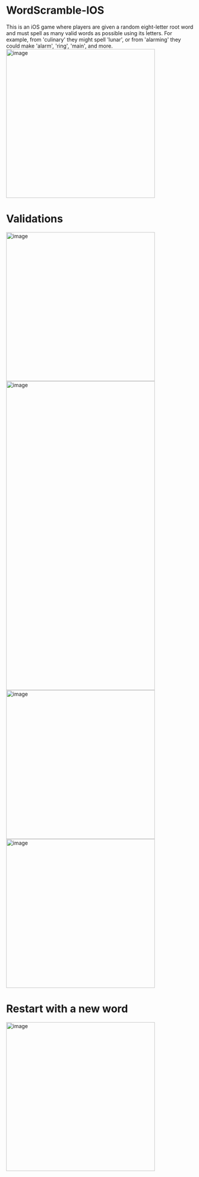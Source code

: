 # WordScramble-IOS
This is an iOS game where players are given a random eight-letter root word and must spell as many valid words as possible using its letters. For example, from 'culinary' they might spell 'lunar', or from 'alarming' they could make 'alarm', 'ring', 'main', and more.
<br/>
<img width="400" alt="image" src="https://github.com/user-attachments/assets/541880b6-7e55-4c3d-810d-2f62c649b466" />

# Validations
<img width="400" alt="image" src="https://github.com/user-attachments/assets/7ead8761-bb82-47ae-ba4e-d58b256522a6" />
<img width="400" height="830" alt="image" src="https://github.com/user-attachments/assets/603de144-34ae-43b3-8654-97895417f592" />
<img width="400" alt="image" src="https://github.com/user-attachments/assets/309ff3c4-b602-493c-88dc-b7558c6afb9a" />
<img width="400" alt="image" src="https://github.com/user-attachments/assets/ef4a85e4-ca35-4501-9d0c-33b5fbf39b40" />

# Restart with a new word
<img width="400" alt="image" src="https://github.com/user-attachments/assets/9b4a60ad-2a13-43cd-a7be-9be7ef158261" />



